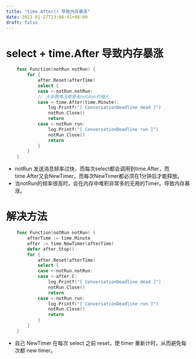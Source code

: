 ```yaml
---
title: "time.After() 导致内存暴涨"
date: 2021-01-27T13:04:41+08:00
draft: false
---
```


# select + time.After 导致内存暴涨
~~~go
    func Function(notRun notRun) {
    	for {
    		after.Reset(afterTime)
    		select {
    		case <-notRun.notRun:
    		// 大多数情况都是有notRun的输入
    		case <-time.After(time.Minute):
    			log.Printf("[ ConversationDeadline dead ]")
    			notRun.Close()
    			return
    		case <-notRun.run:
    			log.Printf("[ ConversationDeadline run ]")
    			notRun.Close()
    			return
    		}
    	}
    }
~~~
- notRun 发送消息频率过快，而每次select都会调用到time.After，而time.After又会NewTimer，而每次NewTimer都必须在1分钟后才能释放。
- 当notRun的频率很高时，会在内存中堆积非常多的无用的Timer。导致内存暴涨。


# 解决方法
~~~go
    func Function(notRun notRun) {
    	afterTime := time.Minute
    	after := time.NewTimer(afterTime)
    	defer after.Stop()
    	for {
    		after.Reset(afterTime)
    		select {
    		case <-notRun.notRun:
    		case <-after.C:
    			log.Printf("[ ConversationDeadline dead ]")
    			notRun.Close()
    			return
    		case <-notRun.run:
    			log.Printf("[ ConversationDeadline run ]")
    			notRun.Close()
    			return
    		}
    	}
    }
~~~

- 自己 NewTimer 在每次 select 之前 reset，使 timer 重新计时，从而避免每次都 new timer。 